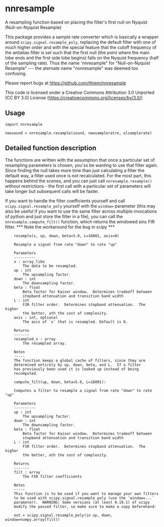 # nnresample
A resampling function based on placing the filter's first null on Nyquist (Null-on-Nyquist Resample)

This package provides a sample rate converter which is basically a wrapper around 
`scipy.signal.resample_poly`, replacing the default filter with one of much higher order
and with the special feature that the cutoff frequency of the antialias filter is set
such that the first null (the point where the main lobe ends and the first side lobe
begins) falls on the Nyquist frequency (half of the sampling rate).  Thus the name 
'nnresample" for "Null-on-Nyquist Resample" --- the aternate name 
"nonresample" was deemed too confusing.

Please report bugs at https://github.com/jthiem/nnresample

This code is licensed under a Creative Commons Attribution 3.0 Unported (CC BY 3.0) 
License (https://creativecommons.org/licenses/by/3.0/)

## Usage

```
import nnresample

newsound = nnresample.resample(sound, newsampleratre, olsamplerate)
```

## Detailed function description

The functions are written with the assumption that once a particular set of 
resampling parameters is chosen, you'ss be wanting to use that filter again.
Since finding the null takes more time than just calculating a filter the default
way, a filter used once is not recalculated.  For the most part, this happens
behind the scenes, and you can just call `nnresample.resample()` without
restrictions - the first call with a particular set of parameters will take longer
but subsequent calls will be faster.

If you want to handle the filter coefficients yourself and call 
`scipy.signal.resample_poly` yourself with the `window=` parameter (this may
also be useful if you want to use the same filter across multiple 
invocations of python and just store the filter in a file), you can call the
`nnresample.compute_filt()` function, which returns the windowed sinc
FIR filter. *** Note the workaround for the bug in scipy ***

```
    resample(s, up, down, beta=5.0, L=16001, axis=0)
    
    Resample a signal from rate "down" to rate "up"
    
    Parameters
    ----------
    x : array_like
        The data to be resampled.
    up : int
        The upsampling factor.
    down : int
        The downsampling factor.
    beta : float
        Beta factor for Kaiser window.  Determines tradeoff between
        stopband attenuation and transition band width
    L : int
        FIR filter order.  Determines stopband attenuation.  The higher
        the better, ath the cost of complexity.
    axis : int, optional
        The axis of `x` that is resampled. Default is 0.
        
    Returns
    -------
    resampled_x : array
        The resampled array.
        
    Notes
    -----
    The function keeps a global cache of filters, since they are
    determined entirely by up, down, beta, and L.  If a filter
    has previously been used it is looked up instead of being
    recomputed.

    compute_filt(up, down, beta=5.0, L=16001):
    
    Computes a filter to resample a signal from rate "down" to rate "up"
    
    Parameters
    ----------
    up : int
        The upsampling factor.
    down : int
        The downsampling factor.
    beta : float
        Beta factor for Kaiser window.  Determines tradeoff between
        stopband attenuation and transition band width
    L : int
        FIR filter order.  Determines stopband attenuation.  The higher
        the better, ath the cost of complexity.
        
    Returns
    -------
    filt : array
        The FIR filter coefficients
        
    Notes
    -----
    This function is to be used if you want to manage your own filters
    to be used with scipy.signal.resample_poly (use the `window=...`
    parameter).  WARNING: Some versions (at least 0.19.1) of scipy
    modify the passed filter, so make sure to make a copy beforehand:
    
    out = scipy.signal.resample_poly(in up, down, window=numpy.array(filt))
```